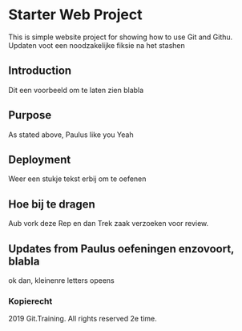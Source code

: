 # Starter Web Project

This is simple website project for showing how to use Git and Githu. Updaten voot een noodzakelijke fiksie na het stashen

## Introduction

Dit een voorbeeld om te laten zien blabla

## Purpose

As stated above, Paulus like you Yeah

## Deployment

Weer een stukje tekst erbij om te oefenen

## Hoe bij te dragen

Aub vork deze Rep en dan Trek zaak verzoeken voor review.

## Updates from Paulus oefeningen enzovoort, blabla

ok dan, kleinenre letters opeens


### Kopierecht

2019 Git.Training. All rights reserved 2e time.
